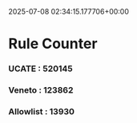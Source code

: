 2025-07-08 02:34:15.177706+00:00
# Rule Counter 
 ### UCATE : 520145

 ### Veneto : 123862

 ### Allowlist : 13930